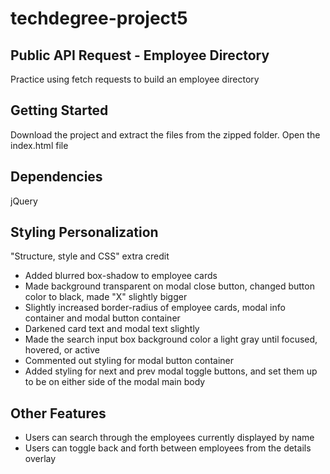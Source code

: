 # techdegree-project5

## Public API Request - Employee Directory
Practice using fetch requests to build an employee directory

## Getting Started
Download the project and extract the files from the zipped folder. Open the index.html file

## Dependencies
jQuery

## Styling Personalization
"Structure, style and CSS" extra credit

- Added blurred box-shadow to employee cards
- Made background transparent on modal close button, changed button color to black, made "X" slightly bigger
- Slightly increased border-radius of employee cards, modal info container and modal button container
- Darkened card text and modal text slightly
- Made the search input box background color a light gray until focused, hovered, or active
- Commented out styling for modal button container
- Added styling for next and prev modal toggle buttons, and set them up to be on either side of the modal main body

## Other Features
- Users can search through the employees currently displayed by name
- Users can toggle back and forth between employees from the details overlay